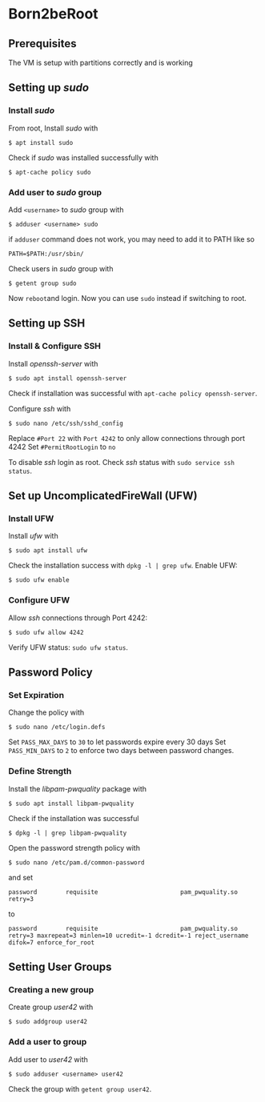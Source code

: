 # Born2beRoot

## Prerequisites
The VM is setup with partitions correctly and is working


## Setting up *sudo* 

### Install *sudo*
From root, Install *sudo* with
```
$ apt install sudo
```
Check if *sudo* was installed successfully with
```
$ apt-cache policy sudo
```

### Add user to *sudo* group
Add `<username>` to *sudo* group with
```
$ adduser <username> sudo  
```
if `adduser` command does not work, you may need to add it to PATH like so
```
PATH=$PATH:/usr/sbin/
```
Check users in *sudo* group with
```
$ getent group sudo  
```
Now `reboot`and login.
Now you can use `sudo` instead if switching to root. 

## Setting up SSH

### Install & Configure SSH
Install *openssh-server* with
```
$ sudo apt install openssh-server
```
Check if installation was successful with `apt-cache policy openssh-server`.

Configure *ssh* with
```
$ sudo nano /etc/ssh/sshd_config
```
Replace `#Port 22` with `Port 4242` to only allow connections through port 4242 
Set `#PermitRootLogin` to `no` 

To disable *ssh* login as root. 
Check *ssh* status with `sudo service ssh status`. 

## Set up UncomplicatedFireWall (UFW)

### Install UFW
Install *ufw* with
```
$ sudo apt install ufw
```
Check the installation success with `dpkg -l | grep ufw`. 
Enable UFW:
```
$ sudo ufw enable
```

### Configure UFW
Allow *ssh* connections through Port 4242:
```
$ sudo ufw allow 4242
```
Verify UFW status: `sudo ufw status`.

## Password Policy

### Set Expiration
Change the policy with
```
$ sudo nano /etc/login.defs
```
Set `PASS_MAX_DAYS` to `30` to let passwords expire every 30 days
Set `PASS_MIN_DAYS` to `2` to enforce two days between password changes.

### Define Strength
Install the *libpam-pwquality* package with
```
$ sudo apt install libpam-pwquality
```
Check if the installation was successful 
```
$ dpkg -l | grep libpam-pwquality
```
Open the password strength policy with
```
$ sudo nano /etc/pam.d/common-password
```
and set 
```
password        requisite                       pam_pwquality.so retry=3
```
to
```
password        requisite                       pam_pwquality.so retry=3 maxrepeat=3 minlen=10 ucredit=-1 dcredit=-1 reject_username difok=7 enforce_for_root
```

## Setting User Groups

### Creating a new group
Create group *user42* with
```
$ sudo addgroup user42
```

### Add a user to group
Add user to *user42* with
```
$ sudo adduser <username> user42
```
Check the group with `getent group user42`.

